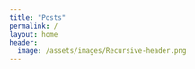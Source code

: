 ```yaml
---
title: "Posts"
permalink: /
layout: home
header:
  image: /assets/images/Recursive-header.png
---
```


